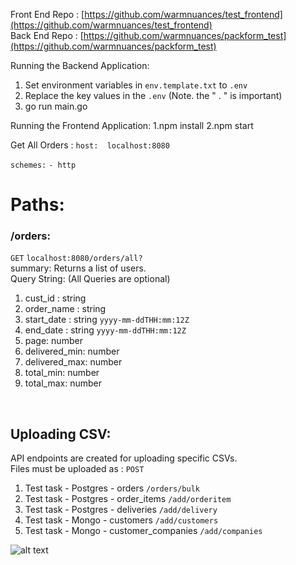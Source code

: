 Front End Repo : [https://github.com/warmnuances/test_frontend](https://github.com/warmnuances/test_frontend) <br/>
Back End Repo : [https://github.com/warmnuances/packform_test](https://github.com/warmnuances/packform_test)


Running the Backend Application: 
1. Set environment variables in `env.template.txt` to `.env`
2. Replace the key values in the `.env` (Note. the " . " is important)
4. go run main.go

Running the Frontend Application: 
1.npm install 
2.npm start

Get All Orders :
`host:  localhost:8080`

`schemes:`
`- http`

# **Paths:**

### **/orders:**
`GET`
`localhost:8080/orders/all?` <br />
summary:  Returns a list of users. <br />
Query String: (All Queries are optional)
1. cust_id : string
2. order_name : string
3. start_date : string `yyyy-mm-ddTHH:mm:12Z`
4. end_date : string `yyyy-mm-ddTHH:mm:12Z`
5. page: number
6. delivered_min:  number
7. delivered_max:  number
8. total_min:  number
9. total_max:  number

<br />

## **Uploading CSV:**
API endpoints are created for uploading specific CSVs. <br/>
Files must be uploaded as :
`POST`
1. Test task - Postgres - orders 
`/orders/bulk` <br/>
2. Test task - Postgres - order_items
`/add/orderitem` <br/>
3. Test task - Postgres - deliveries
`/add/delivery` <br/>
4. Test task - Mongo - customers
`/add/customers` <br/>
5. Test task - Mongo - customer_companies
`/add/companies` <br/>

![alt text](https://github.com/warmnuances/packform_test/blob/master/screenshots/FileUploadAPI.JPG)

